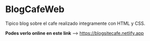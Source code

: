 # BlogCafeWeb

Tipico blog sobre el cafe realizado integramente con HTML y CSS.

**Podes verlo online en este link** --> https://blogsitecafe.netlify.app
